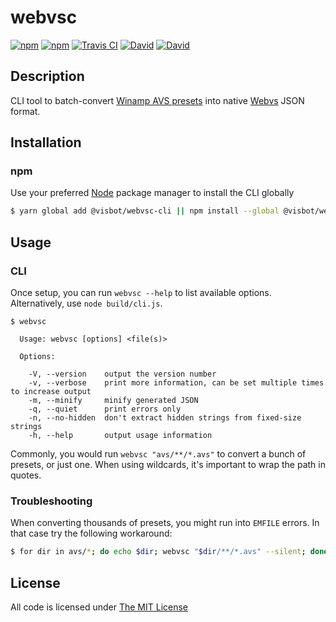 # webvsc

[![npm](https://img.shields.io/npm/l/@visbot/webvsc-cli.svg?style=flat-square)](https://www.npmjs.com/package/@visbot/webvsc-cli)
[![npm](https://img.shields.io/npm/v/@visbot/webvsc-cli.svg?style=flat-square)](https://www.npmjs.com/package/@visbot/webvsc-cli)
[![Travis CI](https://img.shields.io/travis/idleberg/webvsc-cli/typescript.svg?style=flat-square)](https://travis-ci.org/idleberg/webvsc-cli)
[![David](https://img.shields.io/david/idleberg/webvsc-cli.svg?style=flat-square)](https://david-dm.org/idleberg/webvsc-cli)
[![David](https://img.shields.io/david/dev/idleberg/webvsc-cli.svg?style=flat-square)](https://david-dm.org/idleberg/webvsc-cli?type=dev)

## Description

CLI tool to batch-convert [Winamp AVS presets](https://www.wikiwand.com/en/Advanced_Visualization_Studio) into native [Webvs](https://github.com/azeem/webvs) JSON format.

## Installation

### npm

Use your preferred [Node](https://nodejs.org) package manager to install the CLI globally

```sh
$ yarn global add @visbot/webvsc-cli || npm install --global @visbot/webvsc-cli
```

## Usage

### CLI

Once setup, you can run `webvsc --help` to list available options. Alternatively, use `node build/cli.js`.

```
$ webvsc

  Usage: webvsc [options] <file(s)>

  Options:

    -V, --version    output the version number
    -v, --verbose    print more information, can be set multiple times to increase output
    -m, --minify     minify generated JSON
    -q, --quiet      print errors only
    -n, --no-hidden  don't extract hidden strings from fixed-size strings
    -h, --help       output usage information
```

Commonly, you would run `webvsc "avs/**/*.avs"` to convert a bunch of presets, or just one. When using wildcards, it's important to wrap the path in quotes.

### Troubleshooting

When converting thousands of presets, you might run into `EMFILE` errors. In that case try the following workaround:

```sh
$ for dir in avs/*; do echo $dir; webvsc "$dir/**/*.avs" --silent; done
```

## License

All code is licensed under [The MIT License](http://opensource.org/licenses/MIT)
